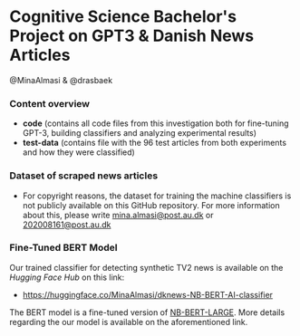 # Cognitive Science Bachelor's Project on GPT3 & Danish News Articles

@MinaAlmasi & @drasbaek

### Content overview
- **code** (contains all code files from this investigation both for fine-tuning GPT-3, building classifiers and analyzing experimental results)
- **test-data** (contains file with the 96 test articles from both experiments and how they were classified)

### Dataset of scraped news articles
- For copyright reasons, the dataset for training the machine classifiers is not publicly available on this GitHub repository. For more information about this, please write mina.almasi@post.au.dk or 202008161@post.au.dk

### Fine-Tuned BERT Model 
Our trained classifier for detecting synthetic TV2 news is available on the *Hugging Face Hub* on this link:
* https://huggingface.co/MinaAlmasi/dknews-NB-BERT-AI-classifier 

The BERT model is a fine-tuned version of [NB-BERT-LARGE](https://huggingface.co/NbAiLab/nb-bert-large). More details regarding the our model is available on the aforementioned link. 
